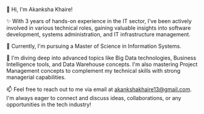 👋 Hi, I'm Akanksha Khaire!

✨ With 3 years of hands-on experience in the IT sector, I've been actively involved in various technical roles, gaining valuable insights into software development, systems administration, and IT infrastructure management.

🌱 Currently, I'm pursuing a Master of Science in Information Systems.

🌱 I'm diving deep into advanced topics like Big Data technologies, Business Intelligence tools, and Data Warehouse concepts. I'm also mastering Project Management concepts to complement my technical skills with strong managerial capabilities.

📫 Feel free to reach out to me via email at akankshakhaire13@gmail.com. I'm always eager to connect and discuss ideas, collaborations, or any opportunities in the tech industry!
